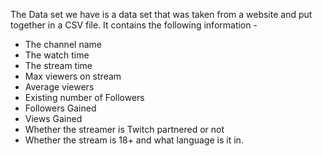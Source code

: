 The Data set we have is a data set that was taken from a website and put together in a CSV file. It contains the following information - 
* The channel name
* The watch time
* The stream time
* Max viewers on stream
* Average viewers
* Existing number of Followers 
* Followers Gained
* Views Gained
* Whether the streamer is Twitch partnered or not
* Whether the stream is 18+ and what language is it in.